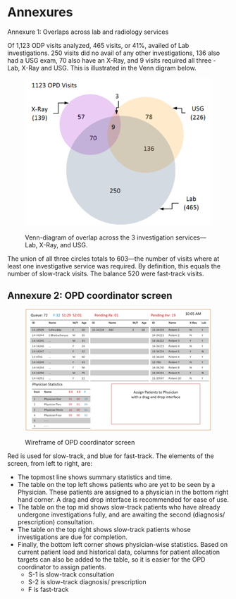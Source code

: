 # Annexures

Annexure 1: Overlaps across lab and radiology services


Of 1,123 ODP visits analyzed, 465 visits, or 41%, availed of Lab investigations. 250 visits did no avail of any other investigations, 136 also had a USG exam, 70 also have an X-Ray, and 9 visits required all three - Lab, X-Ray and USG. This is illustrated in the Venn digram below.

<figure><img src="../.gitbook/assets/image.png" alt=""><figcaption><p>Venn-diagram of overlap across the 3 investigation services—Lab, X-Ray, and USG.</p></figcaption></figure>


The union of all three circles totals to 603—the number of visits where at least one investigative service was required. By definition, this equals the number of slow-track visits. The balance 520 were fast-track visits.

## Annexure 2: OPD coordinator screen

<figure><img src="../.gitbook/assets/image (2).png" alt=""><figcaption><p>Wireframe of OPD coordinator screen</p></figcaption></figure>

Red is used for slow-track, and blue for fast-track. The elements of the screen, from left to right, are:

* The topmost line shows summary statistics and time.
* The table on the top left shows patients who are yet to be seen by a Physician. These patients are assigned to a physician in the bottom right hand corner. A drag and drop interface is recommended for ease of use.
* The table on the top mid shows slow-track patients who have already undergone investigations fully, and are awaiting the second (diagnosis/ prescription) consultation.
* The table on the top right shows slow-track patients whose investigations are due for completion.
* Finally, the bottom left corner shows physician-wise statistics. Based on current patient load and historical data, columns for patient allocation targets can also be added to the table, so it is easier for the OPD coordinator to assign patients.
  * S-1 is slow-track consultation
  * S-2 is slow-track diagnosis/ prescription
  * F is fast-track

